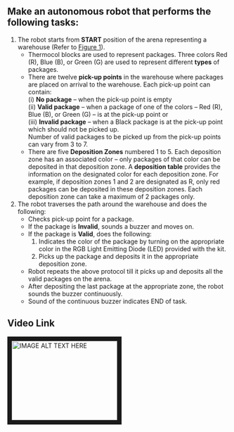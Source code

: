 ## Make an autonomous robot that performs the following tasks:
1. The robot starts from **START** position of the arena representing a warehouse (Refer to [Figure 1](https://github.com/meanmachin3/Warehouse-Management-Using-Firebird-V/blob/master/arena.png)).
    * Thermocol blocks are used to represent packages. Three colors Red (R), Blue (B), or Green (G) are used to represent different **types** of packages.
    * There are twelve **pick-up points** in the warehouse where packages are placed on arrival to the warehouse.
      Each pick-up point can contain:  
        (i) **No package** – when the pick-up point is empty  
        (ii) **Valid package** – when a package of one of the colors – Red (R), Blue (B), or Green (G) – is at the pick-up point or  
        (iii) **Invalid package** – when a Black package is at the pick-up point which should not be picked up.  
      Number of valid packages to be picked up from the pick-up points can vary from 3 to 7.
    * There are five **Deposition Zones** numbered 1 to 5. 
      Each deposition zone has an associated color – only packages of that color can be deposited in that deposition zone. 
      A **deposition table** provides the information on the designated color for each deposition zone. 
      For example, if deposition zones 1 and 2 are designated as R, only red packages can be deposited in these deposition zones. 
      Each deposition zone can take a maximum of 2 packages only.
2. The robot traverses the path around the warehouse and does the following:
    * Checks pick-up point for a package.
    * If the package is **Invalid**, sounds a buzzer and moves on.
    * If the package is **Valid**, does the following:
        1. Indicates the color of the package by turning on the appropriate color in the RGB Light Emitting Diode (LED) provided with the kit.
        2. Picks up the package and deposits it in the appropriate deposition zone.
    * Robot repeats the above protocol till it picks up and deposits all the valid packages on the arena.
    * After depositing the last package at the appropriate zone, the robot sounds the buzzer continuously.
    * Sound of the continuous buzzer indicates END of task.

## Video Link
<a href="http://www.youtube.com/watch?feature=player_embedded&v=Th7MJ_w13_M
" target="_blank"><img src="http://img.youtube.com/vi/Th7MJ_w13_M/0.jpg" 
alt="IMAGE ALT TEXT HERE" width="240" height="180" border="10" /></a>
